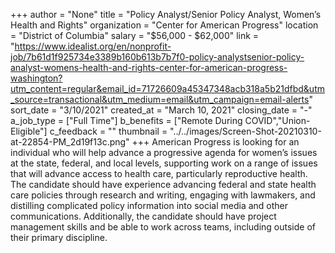 +++
author = "None"
title = "Policy Analyst/Senior Policy Analyst, Women’s Health and Rights"
organization = "Center for American Progress"
location = "District of Columbia"
salary = "$56,000 - $62,000"
link = "https://www.idealist.org/en/nonprofit-job/7b61d1f925734e3389b160b613b7b7f0-policy-analystsenior-policy-analyst-womens-health-and-rights-center-for-american-progress-washington?utm_content=regular&email_id=71726609a45347348acb318a5b21dfbd&utm_source=transactional&utm_medium=email&utm_campaign=email-alerts"
sort_date = "3/10/2021"
created_at = "March 10, 2021"
closing_date = "-"
a_job_type = ["Full Time"]
b_benefits = ["Remote During COVID","Union-Eligible"]
c_feedback = ""
thumbnail = "../../images/Screen-Shot-20210310-at-22854-PM_2d19f13c.png"
+++
American Progress is looking for an individual who will help advance a progressive agenda for women’s issues at the state, federal, and local levels, supporting work on a range of issues that will advance access to health care, particularly reproductive health. The candidate should have experience advancing federal and state health care policies through research and writing, engaging with lawmakers, and distilling complicated policy information into social media and other communications. Additionally, the candidate should have project management skills and be able to work across teams, including outside of their primary discipline.